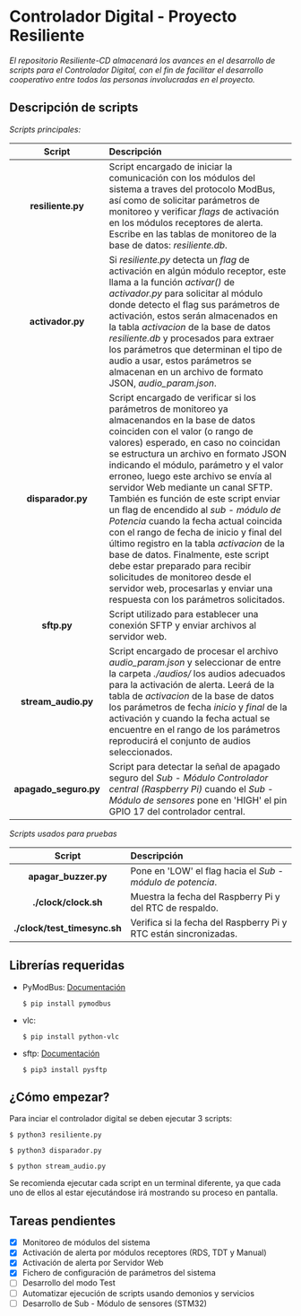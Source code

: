 # Controlador Digital - Proyecto Resiliente
_El repositorio Resiliente-CD almacenará los avances en el desarrollo de scripts para el Controlador Digital, con el fin de facilitar el desarrollo cooperativo entre todos las personas involucradas en el proyecto._

## Descripción de scripts
_Scripts principales:_

| Script | Descripción |
| :----: | :---------- |
| **resiliente.py** | Script encargado de iniciar la comunicación con los módulos del sistema a traves del protocolo ModBus, así como de solicitar parámetros de monitoreo y verificar *flags* de activación en los módulos receptores de alerta. Escribe en las tablas de monitoreo de la base de datos: *resiliente.db*. |
| **activador.py** | Si *resiliente.py* detecta un *flag* de activación en algún módulo receptor, este llama a la función *activar()* de *activador.py* para solicitar al módulo donde detecto el flag sus parámetros de activación, estos serán almacenados en la tabla *activacion* de la base de datos *resiliente.db* y procesados para extraer los parámetros que determinan el tipo de audio a usar, estos parámetros se almacenan en un archivo de formato JSON, *audio_param.json*. | 
| **disparador.py** | Script encargado de verificar si los parámetros de monitoreo ya almacenandos en la base de datos coinciden con el valor (o rango de valores) esperado, en caso no coincidan se estructura un archivo en formato JSON indicando el módulo, parámetro y el valor erroneo, luego este archivo se envía al servidor Web mediante un canal SFTP. También es función de este script enviar un flag de encendido al *sub - módulo de Potencia* cuando la fecha actual coincida con el rango de fecha de inicio y final del último registro en la tabla *activacion* de la base de datos. Finalmente, este script debe estar preparado para recibir solicitudes de monitoreo desde el servidor web, procesarlas y enviar una respuesta con los parámetros solicitados. |
| **sftp.py** | Script utilizado para establecer una conexión SFTP y enviar archivos al servidor web. |
| **stream_audio.py** | Script encargado de procesar el archivo *audio_param.json* y seleccionar de entre la carpeta *./audios/* los audios adecuados para la activación de alerta. Leerá de la tabla de *activacion* de la base de datos los parámetros de fecha *inicio* y *final* de la activación y cuando la fecha actual se encuentre en el rango de los parámetros reproducirá el conjunto de audios seleccionados. |
| **apagado_seguro.py** | Script para detectar la señal de apagado seguro del *Sub - Módulo Controlador central (Raspberry Pi)* cuando el *Sub - Módulo de sensores* pone en 'HIGH' el pin GPIO 17 del controlador central.|

_Scripts usados para pruebas_

| Script | Descripción |
| :----: | :---------- |
| **apagar_buzzer.py** | Pone en 'LOW' el flag hacia el *Sub - módulo de potencia*. |
| **./clock/clock.sh** | Muestra la fecha del Raspberry Pi y del RTC de respaldo. |
| **./clock/test_timesync.sh** | Verifica si la fecha del Raspberry Pi y RTC están sincronizadas. |

## Librerías requeridas
  * PyModBus: [Documentación](https://buildmedia.readthedocs.org/media/pdf/pymodbus/latest/pymodbus.pdf)
    ```
    $ pip install pymodbus
    ```
  * vlc:
    ```
    $ pip install python-vlc
    ```
  * sftp: [Documentación](https://buildmedia.readthedocs.org/media/pdf/pysftp/release_0.2.9/pysftp.pdf)
    ```
    $ pip3 install pysftp
    ```
    
## ¿Cómo empezar?
  Para inciar el controlador digital se deben ejecutar 3 scripts:
  ```
  $ python3 resiliente.py
  ```
  ```
  $ python3 disparador.py
  ```
  ```
  $ python stream_audio.py
  ```
 Se recomienda ejecutar cada script en un terminal diferente, ya que cada uno de ellos al estar ejecutándose irá mostrando su proceso en pantalla.
 
## Tareas pendientes
- [x] Monitoreo de módulos del sistema
- [x] Activación de alerta por módulos receptores (RDS, TDT y Manual)
- [x] Activación de alerta por Servidor Web
- [x] Fichero de configuración de parámetros del sistema
- [ ] Desarrollo del modo Test
- [ ] Automatizar ejecución de scripts usando demonios y servicios
- [ ] Desarrollo de Sub - Módulo de sensores (STM32)
